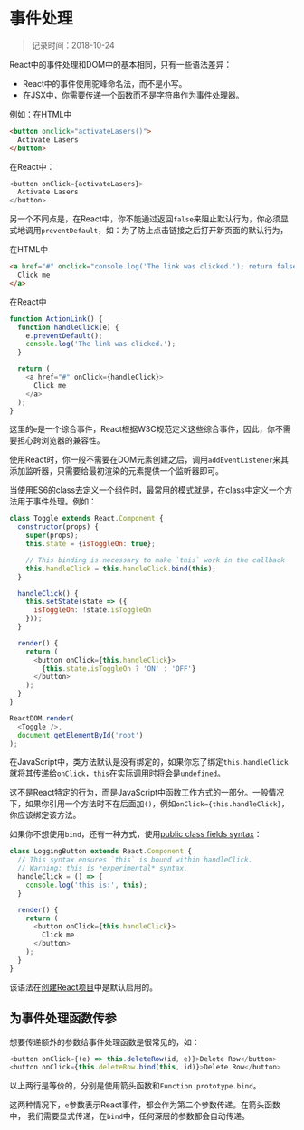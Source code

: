 # 事件处理
> 记录时间：2018-10-24

React中的事件处理和DOM中的基本相同，只有一些语法差异：

- React中的事件使用驼峰命名法，而不是小写。
- 在JSX中，你需要传递一个函数而不是字符串作为事件处理器。

例如：在HTML中
```html
<button onclick="activateLasers()">
  Activate Lasers
</button>
```

在React中：
```js
<button onClick={activateLasers}>
  Activate Lasers
</button>
```

另一个不同点是，在React中，你不能通过返回`false`来阻止默认行为，你必须显式地调用`preventDefault`，如：为了防止点击链接之后打开新页面的默认行为，

在HTML中
```html
<a href="#" onclick="console.log('The link was clicked.'); return false">
  Click me
</a>
```

在React中
```js
function ActionLink() {
  function handleClick(e) {
    e.preventDefault();
    console.log('The link was clicked.');
  }

  return (
    <a href="#" onClick={handleClick}>
      Click me
    </a>
  );
}
```

这里的`e`是一个综合事件，React根据W3C规范定义这些综合事件，因此，你不需要担心跨浏览器的兼容性。

使用React时，你一般不需要在DOM元素创建之后，调用`addEventListener`来其添加监听器，只需要给最初渲染的元素提供一个监听器即可。

当使用ES6的class去定义一个组件时，最常用的模式就是，在class中定义一个方法用于事件处理。例如：
```js
class Toggle extends React.Component {
  constructor(props) {
    super(props);
    this.state = {isToggleOn: true};

    // This binding is necessary to make `this` work in the callback
    this.handleClick = this.handleClick.bind(this);
  }

  handleClick() {
    this.setState(state => ({
      isToggleOn: !state.isToggleOn
    }));
  }

  render() {
    return (
      <button onClick={this.handleClick}>
        {this.state.isToggleOn ? 'ON' : 'OFF'}
      </button>
    );
  }
}

ReactDOM.render(
  <Toggle />,
  document.getElementById('root')
);
```

在JavaScript中，类方法默认是没有绑定的，如果你忘了绑定`this.handleClick`就将其传递给`onClick`，`this`在实际调用时将会是`undefined`。

这不是React特定的行为，而是JavaScript中函数工作方式的一部分。一般情况下，如果你引用一个方法时不在后面加`()`，例如`onClick={this.handleClick}`，你应该绑定该方法。

如果你不想使用`bind`，还有一种方式，使用[public class fields syntax](https://babeljs.io/docs/plugins/transform-class-properties/)：
```js
class LoggingButton extends React.Component {
  // This syntax ensures `this` is bound within handleClick.
  // Warning: this is *experimental* syntax.
  handleClick = () => {
    console.log('this is:', this);
  }

  render() {
    return (
      <button onClick={this.handleClick}>
        Click me
      </button>
    );
  }
}
```

该语法在[创建React项目](https://github.com/facebook/create-react-app)中是默认启用的。

## 为事件处理函数传参

想要传递额外的参数给事件处理函数是很常见的，如：
```js
<button onClick={(e) => this.deleteRow(id, e)}>Delete Row</button>
<button onClick={this.deleteRow.bind(this, id)}>Delete Row</button>
```

以上两行是等价的，分别是使用箭头函数和`Function.prototype.bind`。

这两种情况下，`e`参数表示React事件，都会作为第二个参数传递。在箭头函数中， 我们需要显式传递，在`bind`中，任何深层的参数都会自动传递。
